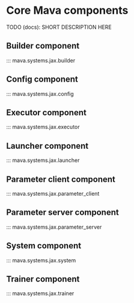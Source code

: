 # Core Mava components

TODO (docs): SHORT DESCRIPTION HERE

## Builder component
::: mava.systems.jax.builder

## Config component
::: mava.systems.jax.config

## Executor component
::: mava.systems.jax.executor

## Launcher component
::: mava.systems.jax.launcher

## Parameter client component
::: mava.systems.jax.parameter_client

## Parameter server component
::: mava.systems.jax.parameter_server

## System component
::: mava.systems.jax.system

## Trainer component
::: mava.systems.jax.trainer
